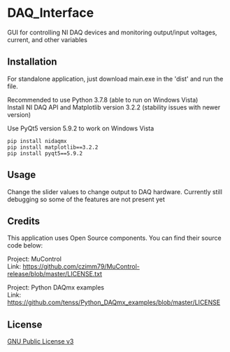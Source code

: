# DAQ_Interface
GUI for controlling NI DAQ devices and monitoring output/input voltages, current, and other variables

## Installation
For standalone application, just download main.exe in the 'dist' and run the file.

Recommended to use Python 3.7.8 (able to run on Windows Vista) <br/>
Install NI DAQ API and Matplotlib version 3.2.2 (stability issues with newer version)<br/>

Use PyQt5 version 5.9.2 to work on Windows Vista <br/>
```
pip install nidaqmx
pip install matplotlib==3.2.2
pip install pyqt5==5.9.2
```

## Usage
Change the slider values to change output to DAQ hardware. Currently still debugging so some of the features are not present yet

## Credits
This application uses Open Source components. You can find their source code below:

Project: MuControl <br/>
Link: https://github.com/czimm79/MuControl-release/blob/master/LICENSE.txt

Project: Python DAQmx examples <br/>
Link: https://github.com/tenss/Python_DAQmx_examples/blob/master/LICENSE

## License
[GNU Public License v3](https://www.gnu.org/licenses/gpl-3.0.html)